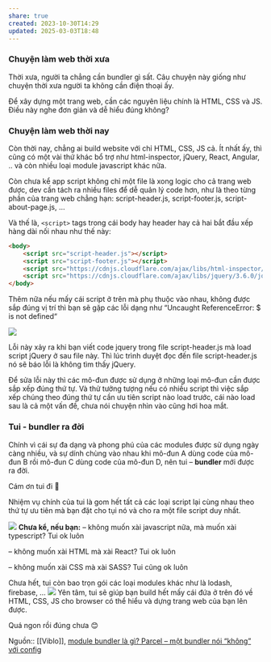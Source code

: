 ```yaml
---
share: true
created: 2023-10-30T14:29
updated: 2025-03-03T18:48
---
```

### Chuyện làm web thời xưa

Thời xưa, người ta chẳng cần bundler gì sất. Câu chuyện này giống như chuyện thời xưa người ta không cần điện thoại ấy.

Để xây dựng một trang web, cần các nguyên liệu chính là HTML, CSS và JS. Điều này nghe đơn giản và dễ hiểu đúng không?

### Chuyện làm web thời nay

Còn thời nay, chẳng ai build website với chỉ HTML, CSS, JS cả. Ít nhất ấy, thì cũng có một vài thứ khác bổ trợ như html-inspector, jQuery, React, Angular, .. và còn nhiều loại module javascript khác nữa.

Còn chưa kể app script không chỉ một file là xong logic cho cả trang web được, dev cần tách ra nhiều files để dễ quản lý code hơn, như là theo từng phần của trang web chẳng hạn: script-header.js, script-footer.js, script-about-page.js, …

Và thế là, `<script>` tags trong cái body hay header hay cả hai bắt đầu xếp hàng dài nối nhau như thế này:

```html
<body>
    <script src="script-header.js"></script>
    <script src="script-footer.js"></script>
    <script src="https://cdnjs.cloudflare.com/ajax/libs/html-inspector/0.8.2/html-inspector.min.js"></script>
    <script src="https://cdnjs.cloudflare.com/ajax/libs/jquery/3.6.0/jquery.min.js"></script>
</body>
```

Thêm nữa nếu mấy cái script ở trên mà phụ thuộc vào nhau, không được sắp đúng vị trí thì bạn sẽ gặp các lỗi dạng như “Uncaught ReferenceError: $ is not defined“

![](https://i0.wp.com/beautyoncode.com/wp-content/uploads/2021/11/error-require.jpeg?resize=768%2C205&ssl=1)

Lỗi này xảy ra khi bạn viết code jquery trong file script-header.js mà load script jQuery ở sau file này. Thì lúc trình duyệt đọc đến file script-header.js nó sẽ báo lỗi là không tìm thấy jQuery.

Để sửa lỗi này thì các mô-đun được sử dụng ở những loại mô-đun cần được sắp xếp đúng thứ tự. Và thử tưởng tượng nếu có nhiều script thì việc sắp xếp chúng theo đúng thứ tự cần ưu tiên script nào load trước, cái nào load sau là cả một vấn đề, chưa nói chuyện nhìn vào cũng hơi hoa mắt.

### Tui - bundler ra đời

Chính vì cái sự đa dạng và phong phú của các modules được sử dụng ngày càng nhiều, và sự dính chùng vào nhau khi mô-đun A dùng code của mô-đun B rồi mô-đun C dùng code của mô-đun D, nên tui – **bundler** mới được ra đời.

Cám ơn tui đi 🥳

Nhiệm vụ chính của tui là gom hết tất cả các loại script lại cùng nhau theo thứ tự ưu tiên mà bạn đặt cho tụi nó và cho ra một file script duy nhất.

![](https://i0.wp.com/beautyoncode.com/wp-content/uploads/2021/11/bundler-1.png?resize=768%2C300&ssl=1) **Chưa kể, nếu bạn:** – không muốn xài javascript nữa, mà muốn xài typescript? Tui ok luôn

– không muốn xài HTML mà xài React? Tui ok luôn

– không muốn xài CSS mà xài SASS? Tui cũng ok luôn

Chưa hết, tui còn bao trọn gói các loại modules khác như là lodash, firebase, … ![](https://i2.wp.com/beautyoncode.com/wp-content/uploads/2021/11/Screen-Shot-2021-11-16-at-22.21.54.png?resize=768%2C474&ssl=1) Yên tâm, tui sẽ giúp bạn build hết mấy cái đứa ở trên đó về HTML, CSS, JS cho browser có thể hiểu và dựng trang web của bạn lên được.

Quá ngon rồi đúng chưa 😊

Nguồn:: [[Viblo]], [module bundler là gì? Parcel – một bundler nói “không” với config](https://viblo.asia/p/module-bundler-la-gi-parcel-mot-bundler-noi-khong-voi-config-gDVK2o9vZLj)